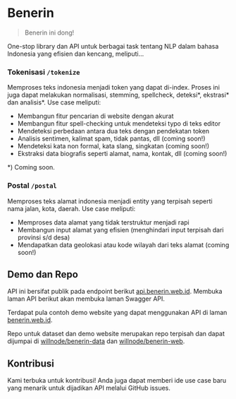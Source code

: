 # Benerin

> Benerin ini dong!

One-stop library dan API untuk berbagai task tentang NLP dalam bahasa Indonesia yang efisien dan kencang, meliputi...

### Tokenisasi `/tokenize`

Memproses teks indonesia menjadi token yang dapat di-index. Proses ini juga dapat melakukan normalisasi, stemming, spellcheck, deteksi*, ekstrasi* dan analisis*. Use case meliputi:

- Membangun fitur pencarian di website dengan akurat
- Membangun fitur spell-checking untuk mendeteksi typo di teks editor
- Mendeteksi perbedaan antara dua teks dengan pendekatan token
- Analisis sentimen, kalimat spam, tidak pantas, dll (coming soon!)
- Mendeteksi kata non formal, kata slang, singkatan (coming soon!)
- Ekstraksi data biografis seperti alamat, nama, kontak, dll (coming soon!)

*) Coming soon.

### Postal `/postal`

Memproses teks alamat indonesia menjadi entity yang terpisah seperti nama jalan, kota, daerah. Use case meliputi:

- Memproses data alamat yang tidak terstruktur menjadi rapi
- Membangun input alamat yang efisien (menghindari input terpisah dari provinsi s/d desa)
- Mendapatkan data geolokasi atau kode wilayah dari teks alamat (coming soon!)

## Demo dan Repo

API ini bersifat publik pada endpoint berikut [api.benerin.web.id](https://api.benerin.web.id). Membuka laman API berikut akan membuka laman Swagger API.

Terdapat pula contoh demo website yang dapat menggunakan API di laman [benerin.web.id](https://benerin.web.id).

Repo untuk dataset dan demo website merupakan repo terpisah dan dapat dijumpai di [willnode/benerin-data](https://github.com/willnode/benerin-data) dan [willnode/benerin-web](https://github.com/willnode/benerin-web).

## Kontribusi

Kami terbuka untuk kontribusi! Anda juga dapat memberi ide use case baru yang menarik untuk dijadikan API melalui GitHub issues.
